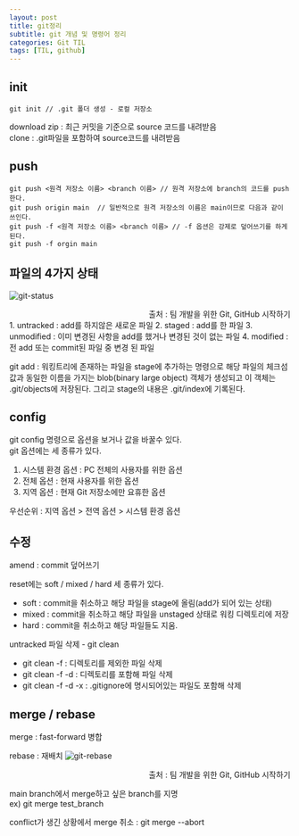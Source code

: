 ```yaml
---
layout: post
title: git정리
subtitle: git 개념 및 명령어 정리
categories: Git TIL
tags: [TIL, github]
---
```


## init

```terminal
git init // .git 폴더 생성 - 로컬 저장소
```

download zip : 최근 커밋을 기준으로 source 코드를 내려받음  
clone : .git파일을 포함하여 source코드를 내려받음

## push

```terminal
git push <원격 저장소 이름> <branch 이름> // 원격 저장소에 branch의 코드를 push한다.
git push origin main  // 일반적으로 원격 저장소의 이름은 main이므로 다음과 같이 쓰인다.
git push -f <원격 저장소 이름> <branch 이름> // -f 옵션은 강제로 덮어쓰기를 하게 된다.
git push -f orgin main
```

## 파일의 4가지 상태

![git-status](https://user-images.githubusercontent.com/101408068/222651600-bd3cf396-a10b-4358-b924-bbf0a44f0e4e.png)

<div style="text-align : right">출처 : 팀 개발을 위한 Git, GitHub 시작하기</div>
1. untracked : add를 하지않은 새로운 파일
2. staged : add를 한 파일
3. unmodified : 이미 변경된 사항을 add를 했거나 변경된 것이 없는 파일
4. modified : 전 add 또는 commit된 파일 중 변경 된 파일

git add : 워킹트리에 존재하는 파일을 stage에 추가하는 명령으로 해당 파일의 체크섬 값과 동일한 이름을 가지는 blob(binary large object) 객체가 생성되고 이 객체는 .git/objects에 저장된다. 그리고 stage의 내용은 .git/index에 기록된다.

## config

git config 명령으로 옵션을 보거나 값을 바꿀수 있다.  
git 옵션에는 세 종류가 있다.

1. 시스템 환경 옵션 : PC 전체의 사용자를 위한 옵션
2. 전체 옵션 : 현재 사용자를 위한 옵션
3. 지역 옵션 : 현재 Git 저장소에만 요휴한 옵션

우선순위 : 지역 옵션 > 전역 옵션 > 시스템 환경 옵션

## 수정

amend : commit 덮어쓰기

reset에는 soft / mixed / hard 세 종류가 있다.

- soft : commit을 취소하고 해당 파일을 stage에 올림(add가 되어 있는 상태)
- mixed : commit을 취소하고 해당 파일을 unstaged 상태로 워킹 디렉토리에 저장
- hard : commit을 취소하고 해당 파일들도 지움.

untracked 파일 삭제 - git clean

- git clean -f : 디렉토리를 제외한 파일 삭제
- git clean -f -d : 디렉토리를 포함해 파일 삭제
- git clean -f -d -x : .gitignore에 명시되어있는 파일도 포함해 삭제

## merge / rebase

merge : fast-forward 병합

<!-- <img src="../assets/images/230101/git merge.png"> -->

rebase : 재배치
![git-rebase](https://user-images.githubusercontent.com/101408068/222651101-cd2ffd4d-820e-43a7-af4f-6c7bdea91981.png)

<div style="text-align : right">출처 : 팀 개발을 위한 Git, GitHub 시작하기</div>

main branch에서 merge하고 싶은 branch를 지명  
ex) git merge test_branch

conflict가 생긴 상황에서 merge 취소 : git merge --abort
